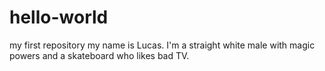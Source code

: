 # hello-world
my first repository
my name is Lucas. I'm a straight white male with magic powers and a skateboard who likes bad TV.
